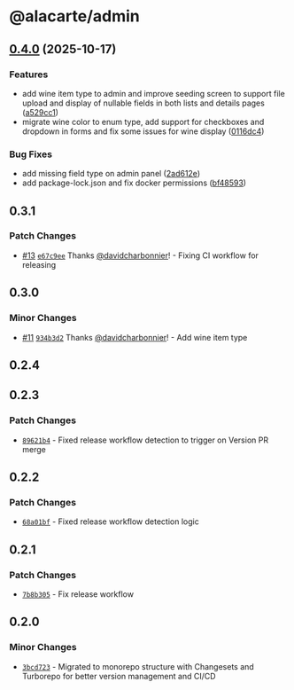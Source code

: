 # @alacarte/admin

## [0.4.0](https://github.com/davidcharbonnier/alacarte/compare/admin-v0.3.1...admin-v0.4.0) (2025-10-17)


### Features

* add wine item type to admin and improve seeding screen to support file upload and display of nullable fields in both lists and details pages ([a529cc1](https://github.com/davidcharbonnier/alacarte/commit/a529cc1e6f7ff5586f35173bfa0d38b3b8cd2d56))
* migrate wine color to enum type, add support for checkboxes and dropdown in forms and fix some issues for wine display ([0116dc4](https://github.com/davidcharbonnier/alacarte/commit/0116dc468c5a71727855834f4958cf77bebc49a2))


### Bug Fixes

* add missing field type on admin panel ([2ad612e](https://github.com/davidcharbonnier/alacarte/commit/2ad612e2a885bd73d39ccb0be370a5bcaef9ec19))
* add package-lock.json and fix docker permissions ([bf48593](https://github.com/davidcharbonnier/alacarte/commit/bf485934b2da10c7b943d55c58553b388a633f1c))

## 0.3.1

### Patch Changes

- [#13](https://github.com/davidcharbonnier/alacarte/pull/13) [`e67c9ee`](https://github.com/davidcharbonnier/alacarte/commit/e67c9ee46c1cd8d71d8e15380ca8d8aa93182023) Thanks [@davidcharbonnier](https://github.com/davidcharbonnier)! - Fixing CI workflow for releasing

## 0.3.0

### Minor Changes

- [#11](https://github.com/davidcharbonnier/alacarte/pull/11) [`934b3d2`](https://github.com/davidcharbonnier/alacarte/commit/934b3d2ccefa1f3bcaf7b7545e4d6ee5d9db06ad) Thanks [@davidcharbonnier](https://github.com/davidcharbonnier)! - Add wine item type

## 0.2.4

## 0.2.3

### Patch Changes

- [`89621b4`](https://github.com/davidcharbonnier/alacarte/commit/89621b42d651d8139954004cf27065d482e93039) - Fixed release workflow detection to trigger on Version PR merge

## 0.2.2

### Patch Changes

- [`68a01bf`](https://github.com/davidcharbonnier/alacarte/commit/68a01bf99f3aafedfef53bd8e34d5ecee449301e) - Fixed release workflow detection logic

## 0.2.1

### Patch Changes

- [`7b8b305`](https://github.com/davidcharbonnier/alacarte/commit/7b8b3056c8a890a2be3b07e2ef3b83e522a26500) - Fix release workflow

## 0.2.0

### Minor Changes

- [`3bcd723`](https://github.com/davidcharbonnier/alacarte/commit/3bcd723f82deff365cbb2b9cd3a89e85f43d4c1b) - Migrated to monorepo structure with Changesets and Turborepo for better version management and CI/CD
